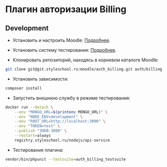 # Плагин авторизации Billing

## Development

* Установить и настроить Moodle:
[Подробнее](https://download.moodle.org/).

* Установить систему тестирования:
[Подробнее](https://docs.moodle.org/dev/PHPUnit).

* Клонировать репозиторий, находясь в корневом каталоге Moodle:
```bash
git clone git@git.styleschool.ru:moodle/auth_billing.git auth/billing
```

* Установить зависимости:
```bash
composer install
```

* Запустить внешнюю службу в режиме тестирования:
```bash
docker run --detach \
    --env "MONGO_URL=$(printenv MONGO_URL)" \
    --env "NODE_ENV=development" \
    --env "ROOT_URL=http://localhost:3000" \
    --env "TOKEN=test" \
    --publish "3000:3000" \
    --restart=always
    registry.styleschool.ru/nodejs/api-service
```

* Тестирование плагина:
```bash
vendor/bin/phpunit --testsuite=auth_billing_testsuite
```
